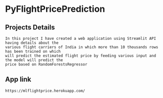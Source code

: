 # PyFlightPricePrediction

## Projects Details
``` 
In this project I have created a web application using Streamlit API having details about the 
various flight carriers of India in which more than 10 thousands rows has been trained on which 
will predict the estimated flight price by feeding various input and the model will predict the
price based on RandomForestsRegressor 

```

## App link
``` 
https://mlflightprice.herokuapp.com/ 

```

